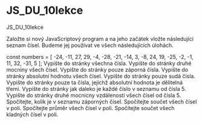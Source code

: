 # JS_DU_10lekce
JS_DU_10lekce

Založte si nový JavaScriptový program a na jeho začátek vložte následující seznam čísel. Budeme jej používat ve všech následujících úlohách.

const numbers = [
  -24, -11, 27, 29, -4, -28, -21, -14, 3, -8, 24, 19, -25, -2, -1, 11, 32, -31, 5
];
Vypište do stránky všechna čísla.
Vypište do stránky druhé mocniny všech čísel.
Vypište do stránky pouze záporná čísla.
Vypište do stránky absolutní hodnotu všech čísel.
Vypište do stránky pouze sudá čísla.
Vypište do stránky pouze ta čísla, jejíchž absolutní hodnota je dělitelná třemi.
Vypište do stránky jak daleko je každé číslo v seznamu od čísla 5.
Vypište do stránky druhé mocnicny vzdáleností všech čísel od čísla 5.
Spočítejte, kolik je v seznamu záporných čísel.
Spočítejte součet všech čísel v poli.
Spočítejte průměr všech čísel v poli.
Spočítejte součet všech kladných čísel v poli.